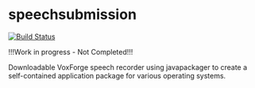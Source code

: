 # speechsubmission

[![Build Status](https://travis-ci.org/VoxForge/speechsubmission.svg?branch=master)](https://travis-ci.org/VoxForge/speechsubmission)

!!!Work in progress - Not Completed!!!

Downloadable VoxForge speech recorder using javapackager to create a self-contained 
application package for various operating systems.

